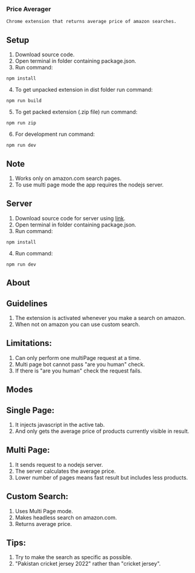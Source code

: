 ### Price Averager

    Chrome extension that returns average price of amazon searches.

## Setup

1. Download source code.
2. Open terminal in folder containing package.json.
3. Run command:

```
npm install
```

4. To get unpacked extension in dist folder run command:

```
npm run build
```

5. To get packed extension (.zip file) run command:

```
npm run zip
```

6. For development run command:

```
npm run dev
```

## Note

1. Works only on amazon.com search pages.
2. To use multi page mode the app requires the nodejs server.

## Server

1. Download source code for server using [link](https://github.com/Danial-frpf/price_averager_server).
2. Open terminal in folder containing package.json.
3. Run command:

```
npm install
```

4. Run command:

```
npm run dev
```

## About

## Guidelines

1. The extension is activated whenever you make a search on amazon.
2. When not on amazon you can use custom search.

## Limitations:

1. Can only perform one multiPage request at a time.
2. Multi page bot cannot pass "are you human" check.
3. If there is "are you human" check the request fails.

## Modes

## Single Page:

1. It injects javascript in the active tab.
2. And only gets the average price of products currently visible in result.

## Multi Page:

1. It sends request to a nodejs server.
2. The server calculates the average price.
3. Lower number of pages means fast result but includes less products.

## Custom Search:

1. Uses Multi Page mode.
2. Makes headless search on amazon.com.
3. Returns average price.

## Tips:

1. Try to make the search as specific as possible.
2. "Pakistan cricket jersey 2022" rather than "cricket jersey".
